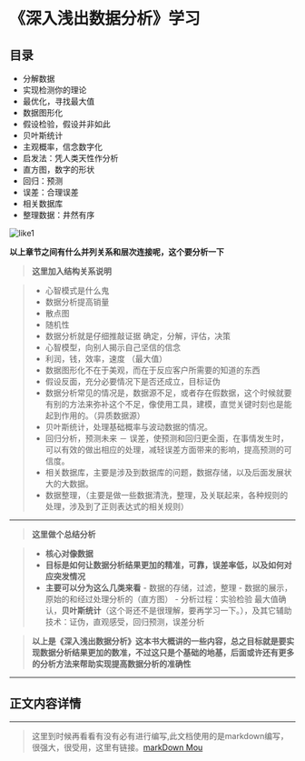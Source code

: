 # 《深入浅出数据分析》学习

## 目录

- 分解数据
- 实现检测你的理论
- 最优化，寻找最大值
- 数据图形化
- 假设检验，假设并非如此
- 贝叶斯统计
- 主观概率，信念数字化
- 启发法：凭人类天性作分析
- 直方图，数字的形状
- 回归：预测
- 误差：合理误差
- 相关数据库
- 整理数据：井然有序

![like1](http://www.suonacademy.net/upload/ck/images/20150328035644.jpg)

**以上章节之间有什么并列关系和层次连接呢，这个要分析一下**

>**这里加入结构关系说明**


> - 心智模式是什么鬼
> - 数据分析提高销量
> - 散点图
> - 随机性
> - 数据分析就是仔细推敲证据 确定，分解，评估，决策
> - 心智模型，向别人揭示自己坚信的信念
> - 利润，钱，效率，速度 （最大值）
> - 数据图形化不在于美观，而在于反应客户所需要的知道的东西
> - 假设反面，充分必要情况下是否还成立，目标证伪
> - 数据分析常见的情况是，数据源不足，或者存在假数据，这个时候就要有别的方法来弥补这个不足，像使用工具，建模，直觉关键时刻也是能起到作用的。（异质数据源）
> - 贝叶斯统计，处理基础概率与波动数据的情况。
> - 回归分析，预测未来
> － 误差，使预测和回归更全面，在事情发生时，可以有效的做出相应的处理，减轻误差方面带来的影响，提高预测的可信度。
> - 相关数据库，主要是涉及到数据库的问题，数据存储，以及后面发展状大的大数据。
> - 数据整理，（主要是做一些数据清洗，整理，及关联起来，各种规则的处理，涉及到了正则表达式的相关规则）
*****

> **这里做个总结分析**

> - **核心对像数据**
> - **目标是如何让数据分析结果更加的精准，可靠，误差率低，以及如何对应突发情况**
> - **主要可以分为这么几类来看**
	- 数据的存储，过滤，整理
	- 数据的展示，原始的和经过处理分析的（直方图）
	- 分析过程：实验检验 最大值确认，**贝叶斯统计**（这个哥还不是很理解，要再学习一下。），及其它辅助技术：证伪，直观感受，回归预测，误差分析
	
> **以上是《深入浅出数据分析》这本书大概讲的一些内容，总之目标就是要实现数据分析结果更加的数准，不过这只是个基础的地基，后面或许还有更多的分析方法来帮助实现提高数据分析的准确性**

-------
##  正文内容详情
-------
> 这里到时候再看看有没有必有进行编写,此文档使用的是markdown编写，很强大，很受用，这里有链接。[markDown Mou](http://25.io/mou/)